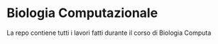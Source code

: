 # Biologia Computazionale
 La repo contiene tutti i lavori fatti durante il corso di Biologia Computa
